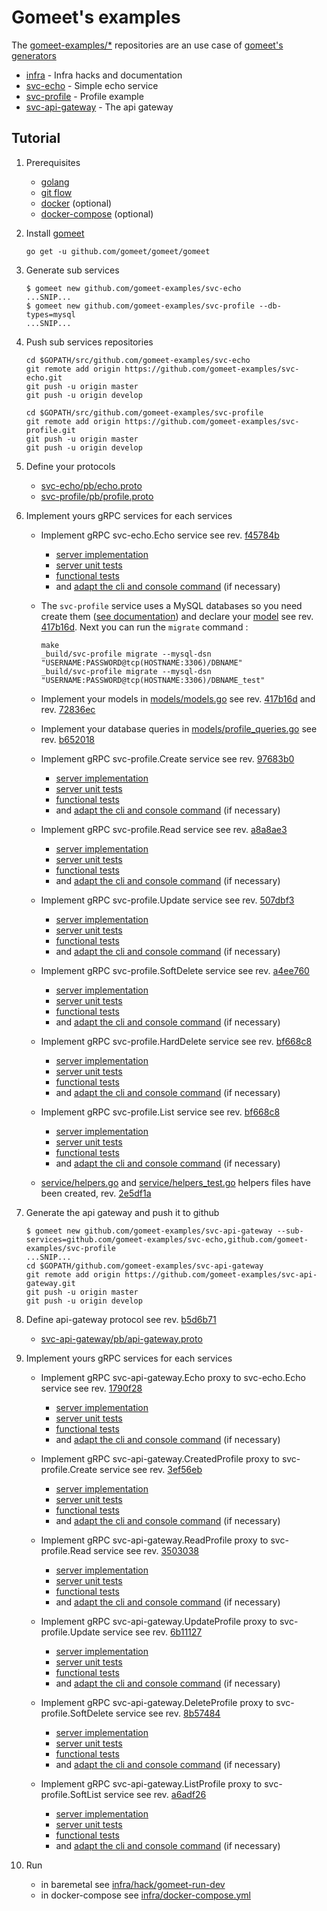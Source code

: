 # Gomeet's examples

The [gomeet-examples/*](https://github.com/gomeet-examples) repositories are an use case of [gomeet's generators](https://github.com/gomeet/gomeet)

- [infra](https://github.com/gomeet-examples/infra) - Infra hacks and documentation
- [svc-echo](https://github.com/gomeet-examples/svc-echo) - Simple echo service
- [svc-profile](https://github.com/gomeet-examples/svc-profile) - Profile example
- [svc-api-gateway](https://github.com/gomeet-examples/svc-api-gateway) - The api gateway

## Tutorial

1. Prerequisites

    - [golang](https://golang.org/doc/install)
    - [git flow](https://danielkummer.github.io/git-flow-cheatsheet/)
    - [docker](https://docs.docker.com/engine/installation/) (optional)
    - [docker-compose](https://docs.docker.com/compose/install/) (optional)

1. Install [gomeet](https://github.com/gomeet/gomeet)

    ```shell
    go get -u github.com/gomeet/gomeet/gomeet
    ```

1. Generate sub services

    ```shell
    $ gomeet new github.com/gomeet-examples/svc-echo
    ...SNIP...
    $ gomeet new github.com/gomeet-examples/svc-profile --db-types=mysql
    ...SNIP...
    ```

1. Push sub services repositories

    ```shell
    cd $GOPATH/src/github.com/gomeet-examples/svc-echo
    git remote add origin https://github.com/gomeet-examples/svc-echo.git
    git push -u origin master
    git push -u origin develop

    cd $GOPATH/src/github.com/gomeet-examples/svc-profile
    git remote add origin https://github.com/gomeet-examples/svc-profile.git
    git push -u origin master
    git push -u origin develop
    ```

1. Define your protocols

    - [svc-echo/pb/echo.proto](https://github.com/gomeet-examples/svc-echo/blob/develop/pb/echo.proto)
    - [svc-profile/pb/profile.proto](https://github.com/gomeet-examples/svc-profile/blob/develop/pb/profile.proto)

1. Implement yours gRPC services for each services

    - Implement gRPC svc-echo.Echo service see rev. [f45784b](https://github.com/gomeet-examples/svc-echo/commit/f45784b68bab0c165f9707f8d5ce677321f12de1)
        - [server implementation](https://github.com/gomeet-examples/svc-echo/blob/develop/service/grpc_echo.go)
        - [server unit tests](https://github.com/gomeet-examples/svc-echo/blob/develop/service/grpc_echo_test.go)
        - [functional tests](https://github.com/gomeet-examples/svc-echo/blob/develop/cmd/functest/helpers_echo.go)
        - and [adapt the cli and console command](https://github.com/gomeet-examples/svc-echo/blob/develop/cmd/remotecli/cmd_echo.go) (if necessary)

    - The `svc-profile` service uses a MySQL databases so you need create them ([see documentation](https://github.com/gomeet-examples/svc-profile/tree/develop/docs/devel/working_with_the_sources#database-initialization)) and declare your [model](https://github.com/gomeet-examples/svc-profile/blob/develop/models/models.go) see rev. [417b16d](https://github.com/gomeet-examples/svc-profile/commit/417b16d21124e27efeb35868aa8738534f3f51f9). Next you can run the `migrate` command :

        ```shell
        make
        _build/svc-profile migrate --mysql-dsn "USERNAME:PASSWORD@tcp(HOSTNAME:3306)/DBNAME"
        _build/svc-profile migrate --mysql-dsn "USERNAME:PASSWORD@tcp(HOSTNAME:3306)/DBNAME_test"
        ```

    - Implement your models in [models/models.go](https://github.com/gomeet-examples/svc-profile/blob/develop/models/profile_queries.go) see rev. [417b16d](https://github.com/gomeet-examples/svc-profile/commit/417b16d21124e27efeb35868aa8738534f3f51f9) and rev. [72836ec](https://github.com/gomeet-examples/svc-profile/commit/72836ecbf91c238ad883f6b972c4f138fafa72ef)

    - Implement your database queries in [models/profile_queries.go](https://github.com/gomeet-examples/svc-profile/blob/develop/models/profile_queries.go) see rev. [b652018](https://github.com/gomeet-examples/svc-profile/commit/b6520186c70308e44d36b0a1965e5fe10ad5ef10)

    - Implement gRPC svc-profile.Create service see rev. [97683b0](https://github.com/gomeet-examples/svc-profile/commit/97683b053d3f976860c59402c752029e92c7ea62)
        - [server implementation](https://github.com/gomeet-examples/svc-profile/blob/develop/service/grpc_create.go)
        - [server unit tests](https://github.com/gomeet-examples/svc-profile/blob/develop/service/grpc_create_test.go)
        - [functional tests](https://github.com/gomeet-examples/svc-profile/blob/develop/cmd/functest/helpers_create.go)
        - and [adapt the cli and console command](https://github.com/gomeet-examples/svc-profile/blob/develop/cmd/remotecli/cmd_create.go) (if necessary)

    - Implement gRPC svc-profile.Read service see rev. [a8a8ae3](https://github.com/gomeet-examples/svc-profile/commit/a8a8ae3593e473213ba06ba69d5f4c28ae086153)
        - [server implementation](https://github.com/gomeet-examples/svc-profile/blob/develop/service/grpc_read.go)
        - [server unit tests](https://github.com/gomeet-examples/svc-profile/blob/develop/service/grpc_read_test.go)
        - [functional tests](https://github.com/gomeet-examples/svc-profile/blob/develop/cmd/functest/helpers_read.go)
        - and [adapt the cli and console command](https://github.com/gomeet-examples/svc-profile/blob/develop/cmd/remotecli/cmd_read.go) (if necessary)

    - Implement gRPC svc-profile.Update service see rev. [507dbf3](https://github.com/gomeet-examples/svc-profile/commit/507dbf337c1bc0e73dd1add0a193116b63a2c00a)
        - [server implementation](https://github.com/gomeet-examples/svc-profile/blob/develop/service/grpc_update.go)
        - [server unit tests](https://github.com/gomeet-examples/svc-profile/blob/develop/service/grpc_update_test.go)
        - [functional tests](https://github.com/gomeet-examples/svc-profile/blob/develop/cmd/functest/helpers_update.go)
        - and [adapt the cli and console command](https://github.com/gomeet-examples/svc-profile/blob/develop/cmd/remotecli/cmd_update.go) (if necessary)

    - Implement gRPC svc-profile.SoftDelete service see rev. [a4ee760](https://github.com/gomeet-examples/svc-profile/commit/a4ee760ae8fca8528a6948de5f383c5cc4c7e5a2)
        - [server implementation](https://github.com/gomeet-examples/svc-profile/blob/develop/service/grpc_soft_delete.go)
        - [server unit tests](https://github.com/gomeet-examples/svc-profile/blob/develop/service/grpc_soft_delete_test.go)
        - [functional tests](https://github.com/gomeet-examples/svc-profile/blob/develop/cmd/functest/helpers_soft_delete.go)
        - and [adapt the cli and console command](https://github.com/gomeet-examples/svc-profile/blob/develop/cmd/remotecli/cmd_soft_delete.go) (if necessary)

    - Implement gRPC svc-profile.HardDelete service see rev. [bf668c8](https://github.com/gomeet-examples/svc-profile/commit/bf668c87dc9a9bf60e3ffd79101e0bd00f361bcd)
        - [server implementation](https://github.com/gomeet-examples/svc-profile/blob/develop/service/grpc_hard_delete.go)
        - [server unit tests](https://github.com/gomeet-examples/svc-profile/blob/develop/service/grpc_hard_delete_test.go)
        - [functional tests](https://github.com/gomeet-examples/svc-profile/blob/develop/cmd/functest/helpers_hard_delete.go)
        - and [adapt the cli and console command](https://github.com/gomeet-examples/svc-profile/blob/develop/cmd/remotecli/cmd_hard_delete.go) (if necessary)

    - Implement gRPC svc-profile.List service see rev. [bf668c8](https://github.com/gomeet-examples/svc-profile/commit/bf668c87dc9a9bf60e3ffd79101e0bd00f361bcd)
        - [server implementation](https://github.com/gomeet-examples/svc-profile/blob/develop/service/grpc_list.go)
        - [server unit tests](https://github.com/gomeet-examples/svc-profile/blob/develop/service/grpc_list_test.go)
        - [functional tests](https://github.com/gomeet-examples/svc-profile/blob/develop/cmd/functest/helpers_list.go)
        - and [adapt the cli and console command](https://github.com/gomeet-examples/svc-profile/blob/develop/cmd/remotecli/cmd_list.go) (if necessary)

    - [service/helpers.go](https://github.com/gomeet-examples/svc-profile/blob/develop/service/helpers.go) and [service/helpers_test.go](https://github.com/gomeet-examples/svc-profile/blob/develop/service/helpers_test.go) helpers files have been created, rev. [2e5df1a](https://github.com/gomeet-examples/svc-profile/commit/2e5df1a5e165f7206e662979073f58bd702e1cff)

1. Generate the api gateway and push it to github

    ```shell
    $ gomeet new github.com/gomeet-examples/svc-api-gateway --sub-services=github.com/gomeet-examples/svc-echo,github.com/gomeet-examples/svc-profile
    ...SNIP...
    cd $GOPATH/github.com/gomeet-examples/svc-api-gateway
    git remote add origin https://github.com/gomeet-examples/svc-api-gateway.git
    git push -u origin master
    git push -u origin develop
    ```

1. Define api-gateway protocol see rev. [b5d6b71](https://github.com/gomeet-examples/svc-api-gateway/commit/b5d6b717dd2c0fcae009495cb96ebf37e63a603f)

    - [svc-api-gateway/pb/api-gateway.proto](https://github.com/gomeet-examples/svc-api-gateway/blob/develop/pb/api-gateway.proto)

1. Implement yours gRPC services for each services

    - Implement gRPC svc-api-gateway.Echo proxy to svc-echo.Echo service see rev. [1790f28](https://github.com/gomeet-examples/svc-api-gateway/commit/1790f280c72e30229e24bc5b0d5cb1dd07c507cf)
        - [server implementation](https://github.com/gomeet-examples/svc-api-gateway/blob/develop/service/grpc_echo.go)
        - [server unit tests](https://github.com/gomeet-examples/svc-api-gateway/blob/develop/service/grpc_echo_test.go)
        - [functional tests](https://github.com/gomeet-examples/svc-api-gateway/blob/develop/cmd/functest/helpers_echo.go)
        - and [adapt the cli and console command](https://github.com/gomeet-examples/svc-api-gateway/blob/develop/cmd/remotecli/cmd_echo.go) (if necessary)

    - Implement gRPC svc-api-gateway.CreatedProfile proxy to svc-profile.Create service see rev. [3ef56eb](https://github.com/gomeet-examples/svc-api-gateway/commit/3ef56eb62a00e3e7c2b3f37291e6246c0fe609d8)
        - [server implementation](https://github.com/gomeet-examples/svc-api-gateway/blob/develop/service/grpc_create_profile.go)
        - [server unit tests](https://github.com/gomeet-examples/svc-api-gateway/blob/develop/service/grpc_create_profile_test.go)
        - [functional tests](https://github.com/gomeet-examples/svc-api-gateway/blob/develop/cmd/functest/helpers_create_profile.go)
        - and [adapt the cli and console command](https://github.com/gomeet-examples/svc-api-gateway/blob/develop/cmd/remotecli/cmd_create_profile.go) (if necessary)

    - Implement gRPC svc-api-gateway.ReadProfile proxy to svc-profile.Read service see rev. [3503038](https://github.com/gomeet-examples/svc-api-gateway/commit/3503038e116abaefa3e06516fa597ecd9940c208)
        - [server implementation](https://github.com/gomeet-examples/svc-api-gateway/blob/develop/service/grpc_read_profile.go)
        - [server unit tests](https://github.com/gomeet-examples/svc-api-gateway/blob/develop/service/grpc_read_profile_test.go)
        - [functional tests](https://github.com/gomeet-examples/svc-api-gateway/blob/develop/cmd/functest/helpers_read_profile.go)
        - and [adapt the cli and console command](https://github.com/gomeet-examples/svc-api-gateway/blob/develop/cmd/remotecli/cmd_read_profile.go) (if necessary)

    - Implement gRPC svc-api-gateway.UpdateProfile proxy to svc-profile.Update service see rev. [6b11127](https://github.com/gomeet-examples/svc-api-gateway/commit/6b1112723ad8d50cbe6f98dc8489ea74442ad28e)
        - [server implementation](https://github.com/gomeet-examples/svc-api-gateway/blob/develop/service/grpc_update_profile.go)
        - [server unit tests](https://github.com/gomeet-examples/svc-api-gateway/blob/develop/service/grpc_update_profile_test.go)
        - [functional tests](https://github.com/gomeet-examples/svc-api-gateway/blob/develop/cmd/functest/helpers_update_profile.go)
        - and [adapt the cli and console command](https://github.com/gomeet-examples/svc-api-gateway/blob/develop/cmd/remotecli/cmd_update_profile.go) (if necessary)

    - Implement gRPC svc-api-gateway.DeleteProfile proxy to svc-profile.SoftDelete service see rev. [8b57484](https://github.com/gomeet-examples/svc-api-gateway/commit/8b57484767650af291e8ff2978722506a29e29e2)
        - [server implementation](https://github.com/gomeet-examples/svc-api-gateway/blob/develop/service/grpc_delete_profile.go)
        - [server unit tests](https://github.com/gomeet-examples/svc-api-gateway/blob/develop/service/grpc_delete_profile_test.go)
        - [functional tests](https://github.com/gomeet-examples/svc-api-gateway/blob/develop/cmd/functest/helpers_delete_profile.go)
        - and [adapt the cli and console command](https://github.com/gomeet-examples/svc-api-gateway/blob/develop/cmd/remotecli/cmd_delete_profile.go) (if necessary)

    - Implement gRPC svc-api-gateway.ListProfile proxy to svc-profile.SoftList service see rev. [a6adf26](https://github.com/gomeet-examples/svc-api-gateway/commit/a6adf267054fa30695463bc3d287f2c1d2ae3184)
        - [server implementation](https://github.com/gomeet-examples/svc-api-gateway/blob/develop/service/grpc_list_profile.go)
        - [server unit tests](https://github.com/gomeet-examples/svc-api-gateway/blob/develop/service/grpc_list_profile_test.go)
        - [functional tests](https://github.com/gomeet-examples/svc-api-gateway/blob/develop/cmd/functest/helpers_list_profile.go)
        - and [adapt the cli and console command](https://github.com/gomeet-examples/svc-api-gateway/blob/develop/cmd/remotecli/cmd_list_profile.go) (if necessary)

1. Run

    - in baremetal see [infra/hack/gomeet-run-dev](https://github.com/gomeet-examples/infra/blob/master/hack/gomeet-run-dev)
    - in docker-compose see [infra/docker-compose.yml](https://github.com/gomeet-examples/infra/blob/master/docker-compose.yml)

